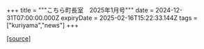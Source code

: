 +++
title = """こちら町長室　2025年1月号"""
date = 2024-12-31T07:00:00.000Z
expiryDate = 2025-02-16T15:22:33.144Z
tags = ["kuriyama","news"]
+++


[[source]](https://www.town.kuriyama.hokkaido.jp/site/mayor/30273.html)
